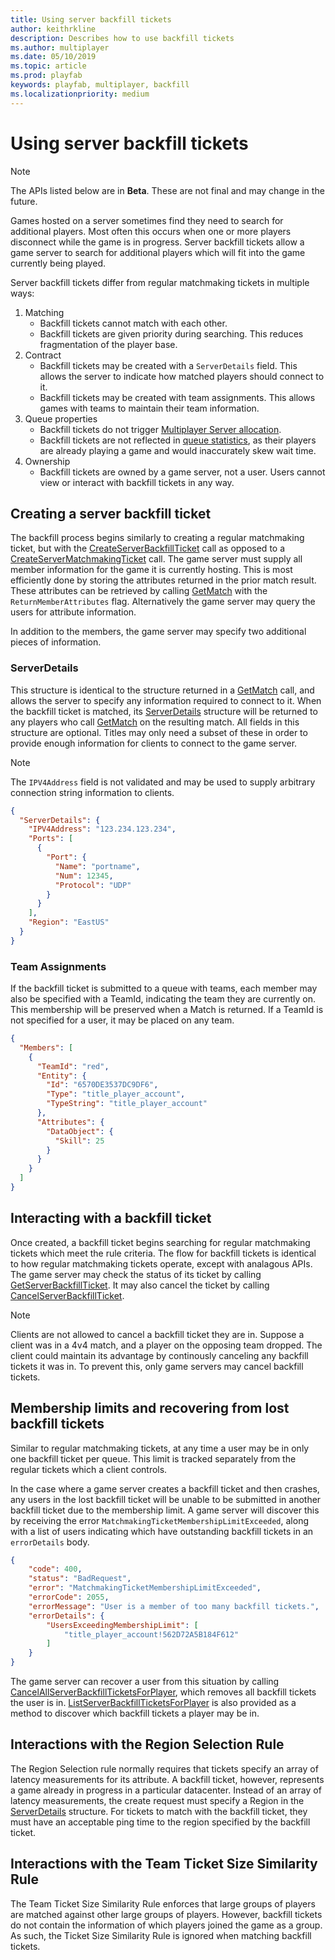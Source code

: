 ```yaml
---
title: Using server backfill tickets
author: keithrkline
description: Describes how to use backfill tickets
ms.author: multiplayer
ms.date: 05/10/2019
ms.topic: article
ms.prod: playfab
keywords: playfab, multiplayer, backfill
ms.localizationpriority: medium
---
```


# Using server backfill tickets

> [!NOTE] 
> The APIs listed below are in **Beta**. These are not final and may change in the future.

Games hosted on a server sometimes find they need to search for additional
players. Most often this occurs when one or more players disconnect while the
game is in progress. Server backfill tickets allow a game server to search for
additional players which will fit into the game currently being played.

Server backfill tickets differ from regular matchmaking tickets in multiple ways:

1. Matching
    * Backfill tickets cannot match with each other.
    * Backfill tickets are given priority during searching. This reduces
      fragmentation of the player base.
1. Contract
    * Backfill tickets may be created with a `ServerDetails` field. This allows
      the server to indicate how matched players should connect to it.
    * Backfill tickets may be created with team assignments. This allows games
      with teams to maintain their team information.
1. Queue properties
    * Backfill tickets do not trigger [Multiplayer Server allocation](multiplayer-servers.md).
    * Backfill tickets are not reflected in [queue statistics](display-statistics.md), as their players
      are already playing a game and would inaccurately skew wait time.
1. Ownership
    * Backfill tickets are owned by a game server, not a user. Users cannot
      view or interact with backfill tickets in any way.

## Creating a server backfill ticket

The backfill process begins similarly to creating a regular matchmaking ticket,
but with the
[CreateServerBackfillTicket](https://api.playfab.com/documentation/Multiplayer/method/CreateServerBackfillTicket)
call as opposed to a
[CreateServerMatchmakingTicket](xref:titleid.playfabapi.com.multiplayer.matchmaking.createservermatchmakingticket)
call. The game server must supply all member information for the game it is
currently hosting. This is most efficiently done by storing the attributes
returned in the prior match result. These attributes can be retrieved by
calling
[GetMatch](xref:titleid.playfabapi.com.multiplayer.matchmaking.getmatch)
with the `ReturnMemberAttributes` flag. Alternatively the game server may query
the users for attribute information.

In addition to the members, the game server may specify two additional pieces of
information.

### ServerDetails

This structure is identical to the structure returned in a
[GetMatch](xref:titleid.playfabapi.com.multiplayer.matchmaking.getmatch) call,
and allows the server to specify any information required to connect to it. When
the backfill ticket is matched, its
[ServerDetails](xref:titleid.playfabapi.com.multiplayer.matchmaking.getmatch#serverdetails)
structure will be returned to any players who call
[GetMatch](xref:titleid.playfabapi.com.multiplayer.matchmaking.getmatch) on the
resulting match. All fields in this structure are optional. Titles may only
need a subset of these in order to provide enough information for clients to
connect to the game server.

> [!NOTE] 
> The `IPV4Address` field is not validated and may be used to supply
> arbitrary connection string information to clients.

```json
{
  "ServerDetails": {
    "IPV4Address": "123.234.123.234",
    "Ports": [
      {
        "Port": {
          "Name": "portname",
          "Num": 12345,
          "Protocol": "UDP"
        }
      }
    ],
    "Region": "EastUS"
  }
}
```
### Team Assignments

If the backfill ticket is submitted to a queue with teams, each member may also
be specified with a TeamId, indicating the team they are currently on. This
membership will be preserved when a Match is returned. If a TeamId is not
specified for a user, it may be placed on any team.

```json
{
  "Members": [
    {
      "TeamId": "red",
      "Entity": {
        "Id": "6570DE3537DC9DF6",
        "Type": "title_player_account",
        "TypeString": "title_player_account"
      },
      "Attributes": {
        "DataObject": {
          "Skill": 25
        }
      }
    }
  ]
}
```

## Interacting with a backfill ticket

Once created, a backfill ticket begins searching for regular matchmaking tickets
which meet the rule criteria. The flow for backfill tickets is identical to how
regular matchmaking tickets operate, except with analagous APIs. The game
server may check the status of its ticket by calling [GetServerBackfillTicket](https://api.playfab.com/documentation/Multiplayer/method/GetServerBackfillTicket).
It may also cancel the ticket by calling [CancelServerBackfillTicket](https://api.playfab.com/documentation/Multiplayer/method/CancelServerBackfillTicket).

> [!NOTE] 
> Clients are not allowed to cancel a backfill ticket they are in.
> Suppose a client was in a 4v4 match, and a player on the opposing team
> dropped. The client could maintain its advantage by continously canceling any
> backfill tickets it was in. To prevent this, only game servers may cancel
> backfill tickets.

## Membership limits and recovering from lost backfill tickets

Similar to regular matchmaking tickets, at any time a user may be in only one
backfill ticket per queue. This limit is tracked separately from the regular
tickets which a client controls.

In the case where a game server creates a backfill ticket and then crashes, any
users in the lost backfill ticket will be unable to be submitted in another
backfill ticket due to the membership limit. A game server will discover this
by receiving the error `MatchmakingTicketMembershipLimitExceeded`, along with a
list of users indicating which have outstanding backfill tickets in an
`errorDetails` body.

```json
{
    "code": 400,
    "status": "BadRequest",
    "error": "MatchmakingTicketMembershipLimitExceeded",
    "errorCode": 2055,
    "errorMessage": "User is a member of too many backfill tickets.",
    "errorDetails": {
        "UsersExceedingMembershipLimit": [
            "title_player_account!562D72A5B184F612"
        ]
    }
}
```

The game server can recover a user from this situation by calling
[CancelAllServerBackfillTicketsForPlayer](https://api.playfab.com/documentation/Multiplayer/method/CancelAllServerBackfillTicketsForPlayer),
which removes all backfill tickets the user is in.
[ListServerBackfillTicketsForPlayer](https://api.playfab.com/documentation/Multiplayer/method/ListServerBackfillTicketsForPlayer)
is also provided as a method to discover which backfill tickets a player may be
in.

## Interactions with the Region Selection Rule

The Region Selection rule normally requires that tickets specify an array of
latency measurements for its attribute. A backfill ticket, however, represents
a game already in progress in a particular datacenter. Instead of an array of
latency measurements, the create request must specify a Region in the
[ServerDetails](xref:titleid.playfabapi.com.multiplayer.matchmaking.getmatch#serverdetails)
structure. For tickets to match with the backfill ticket, they must have an
acceptable ping time to the region specified by the backfill ticket.

## Interactions with the Team Ticket Size Similarity Rule

The Team Ticket Size Similarity Rule enforces that large groups of players are
matched against other large groups of players. However, backfill tickets do not
contain the information of which players joined the game as a group. As such,
the Ticket Size Similarity Rule is ignored when matching backfill tickets.